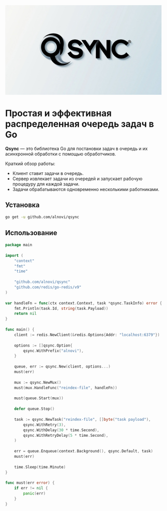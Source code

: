 <img src="./docs/assets/logo.png" alt="Qsync logo" width="500px" />

# Простая и эффективная распределенная очередь задач в Go

**Qsync** — это библиотека Go для постановки задач в очередь и их асинхронной обработки с помощью обработчиков.

Краткий обзор работы:
- Клиент ставит задачи в очередь.
- Сервер извлекает задачи из очередей и запускает рабочую процедуру для каждой задачи.
- Задачи обрабатываются одновременно несколькими работниками.

## Установка

```sh
go get -u github.com/alnovi/qsync
```

## Использование

```go
package main

import (
	"context"
	"fmt"
	"time"
	
	"github.com/alnovi/qsync"
	"github.com/redis/go-redis/v9"
)

var handleFn = func(ctx context.Context, task *qsync.TaskInfo) error {
	fmt.Println(task.Id, string(task.Payload))
	return nil
}

func main() {
	client := redis.NewClient(&redis.Options{Addr: "localhost:6379"})
	
	options := []qsync.Option{
		qsync.WithPrefix("alnovi"),
    }
	
	queue, err := qsync.New(client, options...)
	must(err)
	
	mux := qsync.NewMux()
	must(mux.HandleFunc("reindex-file", handleFn))
	
	must(queue.Start(mux))

	defer queue.Stop()

	task := qsync.NewTask("reindex-file", []byte("task payload"),
		qsync.WithRetry(3),
		qsync.WithDelay(30 * time.Second),
		qsync.WithRetryDelay(5 * time.Second),
	)

	err = queue.Enqueue(context.Background(), qsync.Default, task)
	must(err)
	
	time.Sleep(time.Minute)
}

func must(err error) {
	if err != nil {
		panic(err)
    }
}
```
